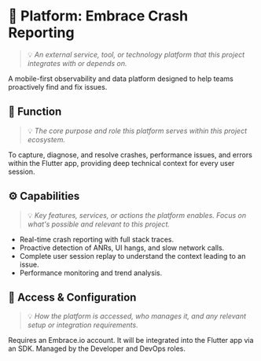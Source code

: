 # 🐛 Platform: Embrace Crash Reporting
> 💡 *An external service, tool, or technology platform that this project integrates with or depends on.*

A mobile-first observability and data platform designed to help teams proactively find and fix issues.

## 🧩 Function
> 💡 *The core purpose and role this platform serves within this project ecosystem.*

To capture, diagnose, and resolve crashes, performance issues, and errors within the Flutter app, providing deep technical context for every user session.

## ⚙️ Capabilities
> 💡 *Key features, services, or actions the platform enables. Focus on what's possible and relevant to this project.*

- Real-time crash reporting with full stack traces.
- Proactive detection of ANRs, UI hangs, and slow network calls.
- Complete user session replay to understand the context leading to an issue.
- Performance monitoring and trend analysis.

## 🔐 Access & Configuration
> 💡 *How the platform is accessed, who manages it, and any relevant setup or integration requirements.*

Requires an Embrace.io account. It will be integrated into the Flutter app via an SDK. Managed by the Developer and DevOps roles.
